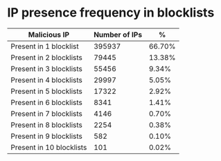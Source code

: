 # IP presence frequency in blocklists
| Malicious IP | Number of IPs | % |
|----|----|----|
| Present in 1 blocklist | 395937 | 66.70% |
| Present in 2 blocklists | 79445 | 13.38% |
| Present in 3 blocklists | 55456 | 9.34% |
| Present in 4 blocklists | 29997 | 5.05% |
| Present in 5 blocklists | 17322 | 2.92% |
| Present in 6 blocklists | 8341 | 1.41% |
| Present in 7 blocklists | 4146 | 0.70% |
| Present in 8 blocklists | 2254 | 0.38% |
| Present in 9 blocklists | 582 | 0.10% |
| Present in 10 blocklists | 101 | 0.02% |
